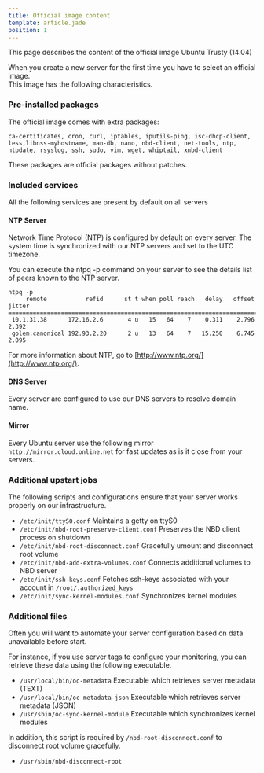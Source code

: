 ```yaml
---
title: Official image content
template: article.jade
position: 1
---
```


This page describes the content of the official image Ubuntu Trusty (14.04)

When you create a new server for the first time you have to select an official image.<br/>
This image has the following characteristics.

### Pre-installed packages

The official image comes with extra packages:
```
ca-certificates, cron, curl, iptables, iputils-ping, isc-dhcp-client, less,libnss-myhostname, man-db, nano, nbd-client, net-tools, ntp, ntpdate, rsyslog, ssh, sudo, vim, wget, whiptail, xnbd-client
```

These packages are official packages without patches.

### Included services

All the following services are present by default on all servers

#### NTP Server

Network Time Protocol (NTP) is configured by default on every server.
The system time is synchronized with our NTP servers and set to the UTC timezone.

You can execute the ntpq -p command on your server to see the details list of peers known to the NTP server.

```
ntpq -p
     remote           refid      st t when poll reach   delay   offset  jitter
==============================================================================
 10.1.31.38      172.16.2.6       4 u   15   64    7    0.311    2.796   2.392
 golem.canonical 192.93.2.20      2 u   13   64    7   15.250    6.745   2.095
```

For more information about NTP, go to [http://www.ntp.org/](http://www.ntp.org/).

#### DNS Server

Every server are configured to use our DNS servers to resolve domain name.

#### Mirror

Every Ubuntu server use the following mirror `http://mirror.cloud.online.net` for fast updates as is it close from your servers.


### Additional upstart jobs

The following scripts and configurations ensure that your server works properly on our infrastructure.

- `/etc/init/ttyS0.conf` Maintains a getty on ttyS0
- `/etc/init/nbd-root-preserve-client.conf` Preserves the NBD client process on shutdown
- `/etc/init/nbd-root-disconnect.conf` Gracefully umount and disconnect root volume
- `/etc/init/nbd-add-extra-volumes.conf` Connects additional volumes to NBD server
- `/etc/init/ssh-keys.conf` Fetches ssh-keys associated with your account in `/root/.authorized_keys`
- `/etc/init/sync-kernel-modules.conf` Synchronizes kernel modules

### Additional files

Often you will want to automate your server configuration based on data unavailable before start.

For instance, if you use server tags to configure your monitoring, you can retrieve these data using the following executable.

- `/usr/local/bin/oc-metadata` Executable which retrieves server metadata (TEXT)
- `/usr/local/bin/oc-metadata-json` Executable which retrieves server metadata (JSON)
- `/usr/sbin/oc-sync-kernel-module` Executable which synchronizes kernel modules

In addition, this script is required by `/nbd-root-disconnect.conf` to disconnect root volume gracefully.

- `/usr/sbin/nbd-disconnect-root`



